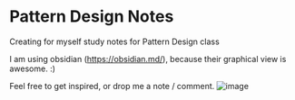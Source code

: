 # Pattern Design Notes
Creating for myself study notes for Pattern Design class

I am using obsidian (https://obsidian.md/), because their graphical view is awesome. :)

Feel free to get inspired, or drop me a note / comment. 
![image](https://user-images.githubusercontent.com/72486598/114611260-20451c80-9ca1-11eb-9668-634ee0165e85.png)
